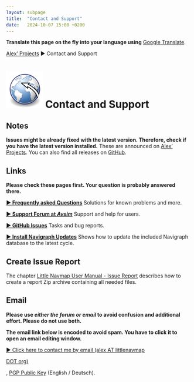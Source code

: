 ```yaml
---
layout: subpage
title:  "Contact and Support"
date:   2024-10-07 15:00 +0200
---
```


**Translate this page on the fly into your language using** [Google Translate](https://translate.google.com/translate?sl=en&u=https%3A%2F%2Falbar965.github.io%2Fcontact.html).

[Alex’ Projects](index.html) ► Contact and Support

# ![Little Navmap](assets/images/navroute.png) Contact and Support

## Notes

**Issues might be already fixed with the latest version. Therefore, check if you have the latest version installed.**
These are announced on [Alex’ Projects](index.html).
You can also find all releases on [GitHub](https://github.com/albar965/littlenavmap/releases).

## Links

**Please check these pages first. Your question is probably answered there.**

[**► Frequently asked Questions**](littlenavmap-faq.html) Solutions for known problems and more.

[**► Support Forum at _Avsim_**](https://www.avsim.com/forum/780-little-navmap-little-navconnect-little-logbook-support-forum) Support and help for users.

[**► GitHub Issues**](https://github.com/albar965/littlenavmap/issues) Tasks and bug reports.

[**► Install Navigraph Updates**](littlenavmap_navigraph.html) Shows how to update the included Navigraph database to the latest cycle.

## Create Issue Report

The chapter [Little Navmap User Manual - Issue Report](https://www.littlenavmap.org/manuals/littlenavmap/release/latest/en/ISSUEREPORT.html#logs)
describes how to create a report Zip archive containing all needed files.

## Email

**Please use _either the forum or email_ to avoid confusion and additional effort. Please do not use both.**

**The email link below is encoded to avoid spam. You have to click it to open an email editing window.**

<a href="&#109;&#97;&#105;&#108;&#116;&#111;&#58;&#97;&#108;&#101;&#120;&#32;&#65;&#84;&#32;&#108;&#105;&#116;&#116;&#108;&#101;&#110;&#97;&#118;&#109;&#97;&#112;&#32;&#68;&#79;&#84;&#32;&#111;&#114;&#103;" rel="nofollow"
   onmouseenter="this.href='mailto:' +  'alex' + '@' + 'little' + 'nav' + 'map' + '.' + 'org'"
   onmouseleave="this.href='&#109;&#97;&#105;&#108;&#116;&#111;&#58;&#97;&#108;&#101;&#120;&#32;&#65;&#84;&#32;&#108;&#105;&#116;&#116;&#108;&#101;&#110;&#97;&#118;&#109;&#97;&#112;&#32;&#68;&#79;&#84;&#32;&#111;&#114;&#103;'">
   <span class="bold">► Click here to contact me by email (&#97;lex<!-- mimi@momomo.tv -->
   AT<!-- a@example.org -->  littlenavmap
   <!-- @lnm -->  DOT<!-- @lnm.com -->  or&#103;)</span>
</a>,
<a rel="pgpkey" href="alex@littlenavmap.org.pubkey.asc">PGP Public Key</a> (English / Deutsch).

